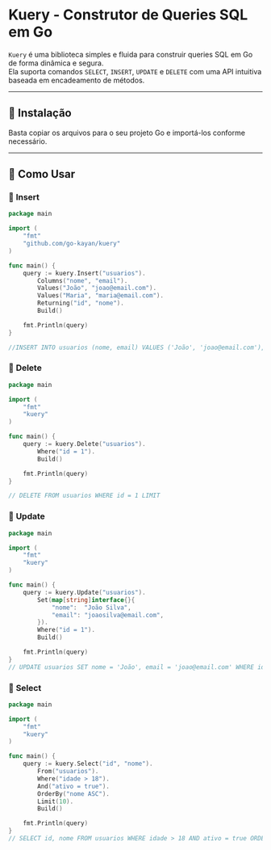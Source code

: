 # Kuery - Construtor de Queries SQL em Go

`Kuery` é uma biblioteca simples e fluida para construir queries SQL em Go de forma dinâmica e segura.  
Ela suporta comandos `SELECT`, `INSERT`, `UPDATE` e `DELETE` com uma API intuitiva baseada em encadeamento de métodos.

---

## 🚀 Instalação

Basta copiar os arquivos para o seu projeto Go e importá-los conforme necessário.

---

## 📌 Como Usar

### 🔹 **Insert**

```go
package main

import (
	"fmt"
	"github.com/go-kayan/kuery"
)

func main() {
	query := kuery.Insert("usuarios").
		Columns("nome", "email").
		Values("João", "joao@email.com").
		Values("Maria", "maria@email.com").
		Returning("id", "nome").
		Build()

	fmt.Println(query)
}

//INSERT INTO usuarios (nome, email) VALUES ('João', 'joao@email.com'), ('Maria', 'maria@email.com') RETURNING id, nome
```

### 🔹 **Delete**

```go
package main

import (
	"fmt"
	"kuery"
)

func main() {
	query := kuery.Delete("usuarios").
		Where("id = 1").
		Build()

	fmt.Println(query)
}

// DELETE FROM usuarios WHERE id = 1 LIMIT 
```
### 🔹 **Update**
```go
package main

import (
	"fmt"
	"kuery"
)

func main() {
	query := kuery.Update("usuarios").
		Set(map[string]interface{}{
			"nome":  "João Silva",
			"email": "joaosilva@email.com",
		}).
		Where("id = 1").
		Build()

	fmt.Println(query)
}
// UPDATE usuarios SET nome = 'João', email = 'joao@email.com' WHERE id = 1 
```
### 🔹 **Select**

```go
package main

import (
	"fmt"
	"kuery"
)

func main() {
	query := kuery.Select("id", "nome").
		From("usuarios").
		Where("idade > 18").
		And("ativo = true").
		OrderBy("nome ASC").
		Limit(10).
		Build()

	fmt.Println(query)
}
// SELECT id, nome FROM usuarios WHERE idade > 18 AND ativo = true ORDER BY nome ASC LIMIT 10
```

